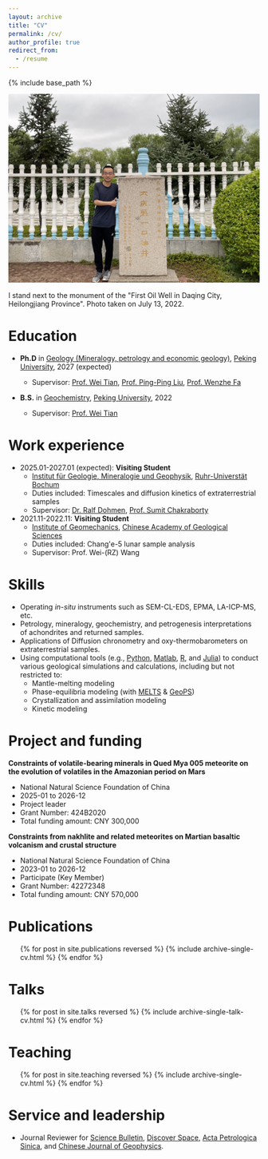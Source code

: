 ```yaml
---
layout: archive
title: "CV"
permalink: /cv/
author_profile: true
redirect_from:
  - /resume
---
```


{% include base_path %}

![I stand next to the monument to the "First Oil Well in Daqing City, Heilongjiang Province". Photo taken on July 13, 2022.](cv_profile.jpg)

I stand next to the monument of the "First Oil Well in Daqing City, Heilongjiang Province". Photo taken on July 13, 2022.

Education
======
* **Ph.D** in [Geology (Mineralogy, petrology and economic geology)](https://sess.pku.edu.cn/), [Peking University](https://www.pku.edu.cn/), 2027 (expected)
  * Supervisor: [Prof. Wei Tian](https://sess.pku.edu.cn/info/1152/1849.htm), [Prof. Ping-Ping Liu](https://sess.pku.edu.cn/info/1152/1855.htm), [Prof. Wenzhe Fa](https://sess.pku.edu.cn/info/1157/2008.htm)

* **B.S.** in [Geochemistry](https://sess.pku.edu.cn/), [Peking University](https://www.pku.edu.cn/), 2022
  * Supervisor: [Prof. Wei Tian](https://sess.pku.edu.cn/info/1152/1849.htm)


Work experience
======
* 2025.01-2027.01 (expected): **Visiting Student**
  * [Institut für Geologie, Mineralogie und Geophysik](https://www.geo.ruhr-uni-bochum.de/), [Ruhr-Universtät Bochum](https://www.ruhr-uni-bochum.de/de)
  * Duties included: Timescales and diffusion kinetics of extraterrestrial samples
  * Supervisor: [Dr. Ralf Dohmen](https://www.geo.ruhr-uni-bochum.de/arbeitsrichtungen/petrologie-und-geochemie/personal/dr-ralf-dohmen), [Prof. Sumit Chakraborty](https://www.geo.ruhr-uni-bochum.de/arbeitsrichtungen/petrologie-und-geochemie/personal/prof-sumit-chakraborty)
* 2021.11-2022.11: **Visiting Student**
  * [Institute of Geomechanics](https://www.igm.cgs.gov.cn/), [Chinese Academy of Geological Sciences](http://www.cags.cgs.gov.cn/)
  * Duties included: Chang'e-5 lunar sample analysis
  * Supervisor: Prof. Wei-(RZ) Wang


Skills
======
* Operating *in-situ* instruments such as SEM-CL-EDS, EPMA, LA-ICP-MS, etc.
* Petrology, mineralogy, geochemistry, and petrogenesis interpretations of achondrites and returned samples.
* Applications of Diffusion chronometry and oxy-thermobarometers on  extraterrestrial samples.
* Using computational tools (e.g., [Python](https://www.python.org/), [Matlab](https://www.mathworks.com/products/matlab.html), [R](https://www.r-project.org/), and [Julia](https://julialang.org/)) to conduct various geological simulations and calculations, including but not restricted to:
  * Mantle-melting modeling
  * Phase-equilibria modeling (with [MELTS](https://melts.ofm-research.org/) & [GeoPS](http://www.geops.org/en-us/))
  * Crystallization and assimilation modeling
  * Kinetic modeling


# Project and funding

**Constraints of volatile-bearing minerals in Qued Mya 005 meteorite on the evolution of volatiles in the Amazonian period on Mars**

- National Natural Science Foundation of China
- 2025-01 to 2026-12
- Project leader
- Grant Number: 424B2020
- Total funding amount: CNY 300,000

**Constraints from nakhlite and related meteorites on Martian basaltic volcanism and crustal structure**

- National Natural Science Foundation of China
- 2023-01 to 2026-12
- Participate (Key Member)
- Grant Number: 42272348
- Total funding amount: CNY 570,000

Publications
======
  <ul>{% for post in site.publications reversed %}
    {% include archive-single-cv.html %}
  {% endfor %}</ul>

Talks
======
  <ul>{% for post in site.talks reversed %}
    {% include archive-single-talk-cv.html  %}
  {% endfor %}</ul>

Teaching
======
  <ul>{% for post in site.teaching reversed %}
    {% include archive-single-cv.html %}
  {% endfor %}</ul>

Service and leadership
======
* Journal Reviewer for [Science Bulletin](https://www.sciencedirect.com/journal/science-bulletin), [Discover Space](https://link.springer.com/journal/11038), [Acta Petrologica Sinica](http://www.ysxb.ac.cn/en/aps), and [Chinese Journal of Geophysics](http://en.dzkx.org/cjg).

